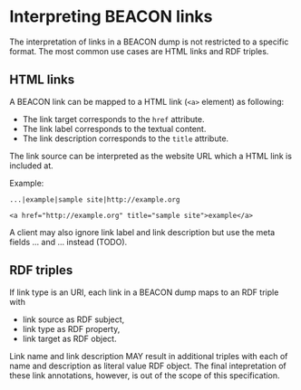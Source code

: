 # Interpreting BEACON links

The interpretation of links in a BEACON dump is not restricted to a specific
format. The most common use cases are HTML links and RDF triples.

## HTML links

A BEACON link can be mapped to a HTML link (`<a>` element) as following:

* The link target corresponds to the `href` attribute.
* The link label corresponds to the textual content.
* The link description corresponds to the `title` attribute.

The link source can be interpreted as the website URL which a HTML link is
included at.

Example:

    ...|example|sample site|http://example.org

    <a href="http://example.org" title="sample site">example</a>

A client may also ignore link label and link description but use the meta
fields ... and ... instead (TODO).


## RDF triples

If link type is an URI, each link in a BEACON dump maps to an RDF triple
with 

* link source as RDF subject,
* link type as RDF property,
* link target as RDF object.

Link name and link description MAY result in additional triples with each of
name and description as literal value RDF object. The final intepretation of
these link annotations, however, is out of the scope of this specification.
